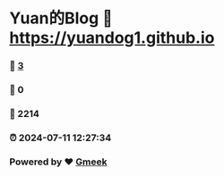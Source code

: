 # Yuan的Blog :link: https://yuandog1.github.io 
### :page_facing_up: [3](https://yuandog1.github.io/tag.html) 
### :speech_balloon: 0 
### :hibiscus: 2214 
### :alarm_clock: 2024-07-11 12:27:34 
### Powered by :heart: [Gmeek](https://github.com/Meekdai/Gmeek)

